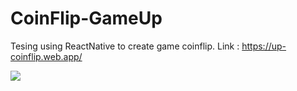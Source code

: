 # CoinFlip-GameUp
Tesing using ReactNative to create game coinflip.
Link : https://up-coinflip.web.app/

![](https://cdn.discordapp.com/attachments/577873857126596633/918957846031376424/unknown.png)
